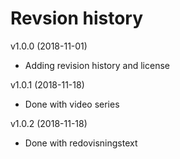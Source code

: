 Revsion history
========================

v1.0.0 (2018-11-01)

* Adding revision history and license


v1.0.1 (2018-11-18)

* Done with video series


v1.0.2 (2018-11-18)

* Done with redovisningstext
